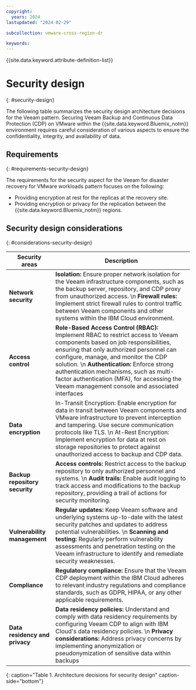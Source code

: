 ```yaml
---
copyright:
  years: 2024
lastupdated: "2024-02-29"

subcollection: vmware-cross-region-dr

keywords:
---
```

{{site.data.keyword.attribute-definition-list}}

# Security design
{: #security-design}

The following table summarizes the security design architecture decisions for the Veeam pattern. Securing Veeam Backup and Continuous Data Protection (CDP) on VMware within the {{site.data.keyword.Bluemix_notm}} environment requires careful consideration of various aspects to ensure the confidentiality, integrity, and availability of data.

## Requirements
{: #requirements-security-design}

The requirements for the security aspect for the Veeam for disaster recovery for VMware workloads pattern focuses on the following:

- Providing encryption at rest for the replicas at the recovery site.
- Providing encryption or privacy for the replication between the {{site.data.keyword.Bluemix_notm}} regions.

## Security design considerations
{: #considerations-security-design}

| Security areas                       | Description                                                                                                                                                                                                                                                                                                                                                                                                       |
| ------------------------------------ | ----------------------------------------------------------------------------------------------------------------------------------------------------------------------------------------------------------------------------------------------------------------------------------------------------------------------------------------------------------------------------------------------------------------- |
| **Network security**           | **Isolation:** Ensure proper network isolation for the Veeam infrastructure components, such as the backup server, repository, and CDP proxy from unauthorized access.  \n **Firewall rules:** Implement strict firewall rules to control traffic between Veeam components and other systems within the IBM Cloud environment.                                                                           |
| **Access control**             | **Role-Based Access Control (RBAC):** Implement RBAC to restrict access to Veeam components based on job responsibilities, ensuring that only authorized personnel can configure, manage, and monitor the CDP solution.  \n **Authentication:** Enforce strong authentication mechanisms, such as multi-factor authentication (MFA), for accessing the Veeam management console and associated interfaces |
| **Data encryption**            | In-Transit Encryption: Enable encryption for data in transit between Veeam components and VMware infrastructure to prevent interception and tampering. Use secure communication protocols like TLS.  \n At-Rest Encryption: Implement encryption for data at rest on storage repositories to protect against unauthorized access to backup and CDP data.                                                              |
| **Backup repository security** | **Access controls:** Restrict access to the backup repository to only authorized personnel and systems. \n **Audit trails:** Enable audit logging to track access and modifications to the backup repository, providing a trail of actions for security monitoring.                                                                                                                                      |
| **Vulnerability management**   | **Regular updates:** Keep Veeam software and underlying systems up-to-date with the latest security patches and updates to address potential vulnerabilities.  \n **Scanning and testing:** Regularly perform vulnerability assessments and penetration testing on the Veeam infrastructure to identify and remediate security weaknesses.                                                                |
| **Compliance**                 | **Regulatory compliance:** Ensure that the Veeam CDP deployment within the IBM Cloud adheres to relevant industry regulations and compliance standards, such as GDPR, HIPAA, or any other applicable requirements.                                                                                                                                                                                          |
| **Data residency and privacy** | **Data residency policies:** Understand and comply with data residency requirements by configuring Veeam CDP to align with IBM Cloud's data residency policies. \n **Privacy considerations:** Address privacy concerns by implementing anonymization or pseudonymization of sensitive data within backups                                                                                               |
{: caption="Table 1. Architecture decisions for security design" caption-side="bottom"}